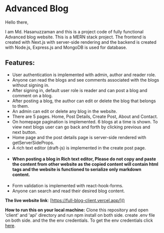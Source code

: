 # Advanced Blog

Hello there, 

I am Md. Hasanuzzaman and this is a project code of fully functional Advanced blog website.
This is a MERN stack project. The frontend is created with Next.js with server-side rendering and the backend is created with Node.js, Express.js and MongoDB is used for database. 


## Features:
* User authentication is implemented with admin, author and reader role. 
* Anyone can read the blogs and see comments associated with the blogs without signing in.
* After signing in, default user role is reader and can post a blog and comment on a blog.
* After posting a blog, the author can edit or delete the blog that belongs to them.
* An admin can edit or delete any blog in the website.
* There are 5 pages. Home, Post Details, Create Post, About and Contact.
* On homepage pagination is implemented. 6 blogs at a time is shown. To view next blogs user can go back and forth by clicking previous and next button.
* Home page and the post details page is server-side rendered with getServerSideProps.
* A rich text editor (draft-js) is implemented in the create post page.
* #### When posting a blog in Rich text editor, Please do not copy and paste the content from other website as the copied content will contain html tags and the website is functioned to serialize only markdown content.
* Form validation is implemented with react-hook-forms.
* Anyone can search and read their desired blog content.

**The live website link**: [https://full-blog-client.vercel.app/]()

**How to run this on your local machine:** Clone this repository and open 'client' and  'api' directory and run npm install on both side.
create .env file on both side. and the the env credentials.
To get the env credentials click [here](https://docs.google.com/document/d/1jXGr4zWDKqrCWRYl9cj5Zud9KCcYh01Aro_s-AXYQdE/edit).

